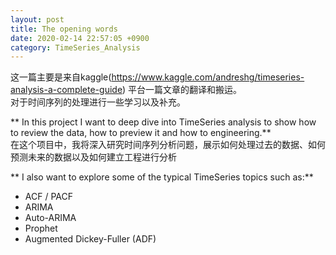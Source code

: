 ```yaml
---
layout: post
title: The opening words
date: 2020-02-14 22:57:05 +0900
category: TimeSeries_Analysis
---
```

这一篇主要是来自kaggle(https://www.kaggle.com/andreshg/timeseries-analysis-a-complete-guide) 平台一篇文章的翻译和搬运。  
对于时间序列的处理进行一些学习以及补充。  

** In this project I want to deep dive into TimeSeries analysis to show how to review the data, how to preview it and how to engineering.**  
在这个项目中，我将深入研究时间序列分析问题，展示如何处理过去的数据、如何预测未来的数据以及如何建立工程进行分析  


** I also want to explore some of the typical TimeSeries topics such as:**  

* ACF / PACF
* ARIMA
* Auto-ARIMA
* Prophet
* Augmented Dickey-Fuller (ADF)
